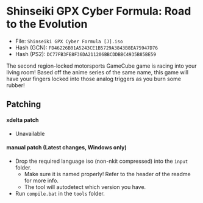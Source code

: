 # Shinseiki GPX Cyber Formula: Road to the Evolution
- File: `Shinseiki GPX Cyber Formula [J].iso`
- Hash (GCN): `FD46226B01A5243CE1B5729A3843B8EA75947D76` 
- Hash (PS2): `DC77FB3FE8F36DA211206BBCDDBBC4935B85BE59`

The second region-locked motorsports GameCube game is racing into your living room! Based off the anime series of the same name, this game will have your fingers locked into those analog triggers as you burn some rubber!

## Patching
#### xdelta patch
- Unavailable
#### manual patch (Latest changes, Windows only)
- Drop the required language iso (non-nkit compressed) into the `input` folder.
    - Make sure it is named properly! Refer to the header of the readme for more info.
    - The tool will autodetect which version you have.
- Run `compile.bat` in the `tools` folder.